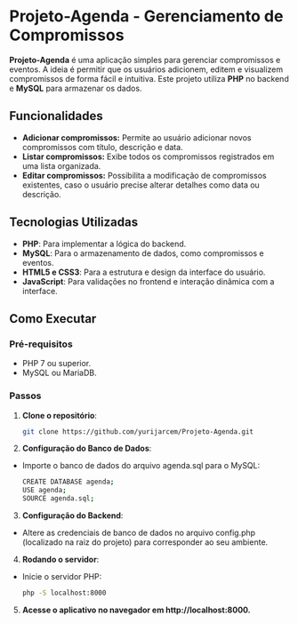 # Projeto-Agenda - Gerenciamento de Compromissos

**Projeto-Agenda** é uma aplicação simples para gerenciar compromissos e eventos. A ideia é permitir que os usuários adicionem, editem e visualizem compromissos de forma fácil e intuitiva. Este projeto utiliza **PHP** no backend e **MySQL** para armazenar os dados.

## Funcionalidades
- **Adicionar compromissos:** Permite ao usuário adicionar novos compromissos com título, descrição e data.
- **Listar compromissos:** Exibe todos os compromissos registrados em uma lista organizada.
- **Editar compromissos:** Possibilita a modificação de compromissos existentes, caso o usuário precise alterar detalhes como data ou descrição.

## Tecnologias Utilizadas
- **PHP**: Para implementar a lógica do backend.
- **MySQL**: Para o armazenamento de dados, como compromissos e eventos.
- **HTML5 e CSS3**: Para a estrutura e design da interface do usuário.
- **JavaScript**: Para validações no frontend e interação dinâmica com a interface.

## Como Executar

### Pré-requisitos
- PHP 7 ou superior.
- MySQL ou MariaDB.

### Passos
1. **Clone o repositório**:
   ```bash
   git clone https://github.com/yurijarcem/Projeto-Agenda.git

2. **Configuração do Banco de Dados**:

 - Importe o banco de dados do arquivo agenda.sql para o MySQL:
   ```bash
   CREATE DATABASE agenda;
   USE agenda;
   SOURCE agenda.sql;

3. **Configuração do Backend**:

 - Altere as credenciais de banco de dados no arquivo config.php (localizado na raiz do projeto) para corresponder ao seu ambiente.

4. **Rodando o servidor**:

- Inicie o servidor PHP:
   ```bash
   php -S localhost:8000

5. **Acesse o aplicativo no navegador em http://localhost:8000.**
